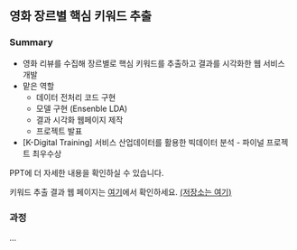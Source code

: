 ## 영화 장르별 핵심 키워드 추출

### Summary

- 영화 리뷰를 수집해 장르별로 핵심 키워드를 추출하고 결과를 시각화한 웹 서비스 개발
- 맡은 역할
  - 데이터 전처리 코드 구현
  - 모델 구현 (Ensenble LDA)
  - 결과 시각화 웹페이지 제작
  - 프로젝트 발표
- [K-Digital Training] 서비스 산업데이터를 활용한 빅데이터 분석 - 파이널 프로젝트 최우수상



PPT에 더 자세한 내용을 확인하실 수 있습니다.

키워드 추출 결과 웹 페이지는 [여기](https://plibi-webservice-app-1b9p2c.streamlitapp.com/)에서 확인하세요. [(저장소는 여기)](https://github.com/plibi/WebService)



### 과정

...

